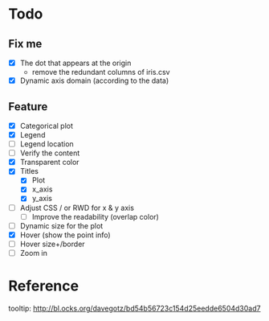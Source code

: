 # Todo

## Fix me
- [x] The dot that appears at the origin
  * remove the redundant columns of iris.csv
- [x] Dynamic axis domain (according to the data)

## Feature
- [x] Categorical plot
- [x] Legend
- [ ] Legend location
- [ ] Verify the content
- [x] Transparent color
- [x] Titles
    - [x] Plot
    - [x] x_axis
    - [x] y_axis
- [ ] Adjust CSS / or RWD for x & y axis
  - [ ] Improve the readability (overlap color)
- [ ] Dynamic size for the plot
- [x] Hover (show the point info)
- [ ] Hover size+/border
- [ ] Zoom in

# Reference
tooltip: http://bl.ocks.org/davegotz/bd54b56723c154d25eedde6504d30ad7
